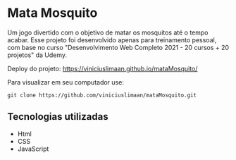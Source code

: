 # Mata Mosquito
Um jogo divertido com o objetivo de matar os mosquitos até o tempo acabar. Esse projeto foi desenvolvido apenas para treinamento pessoal, com base no curso "Desenvolvimento Web Completo 2021 - 20 cursos + 20 projetos" da Udemy.

Deploy do projeto:
https://viniciuslimaan.github.io/mataMosquito/

Para visualizar em seu computador use: 

```
git clone https://github.com/viniciuslimaan/mataMosquito.git
```

## Tecnologias utilizadas
* Html
* CSS
* JavaScript
